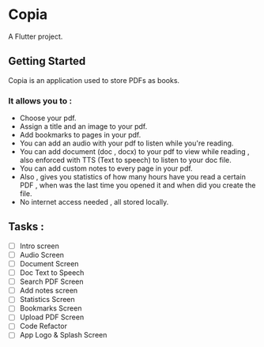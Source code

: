 # Copia

A Flutter project.

## Getting Started
Copia is an application used to store PDFs as books. 

### It allows you to :

- Choose your pdf.
- Assign a title and an image to your pdf. 
- Add bookmarks to pages in your pdf.
- You can add an audio with your pdf to listen while you're reading.
- You can add document (doc , docx) to your pdf to view while reading , also enforced with TTS (Text to speech) to listen to your doc file.
- You can add custom notes to every page in your pdf.
- Also , gives you statistics of how many hours have you read a certain PDF , when was the last time you opened it and when did you create the file.
- No internet access needed , all stored locally.


## Tasks : 
- [ ]  Intro screen
- [ ]  Audio Screen
- [ ]  Document Screen
- [ ]  Doc Text to Speech
- [ ]  Search PDF Screen
- [ ]  Add notes screen
- [ ]  Statistics Screen
- [ ]  Bookmarks Screen
- [ ]  Upload PDF Screen
- [ ]  Code Refactor
- [ ]  App Logo & Splash Screen
